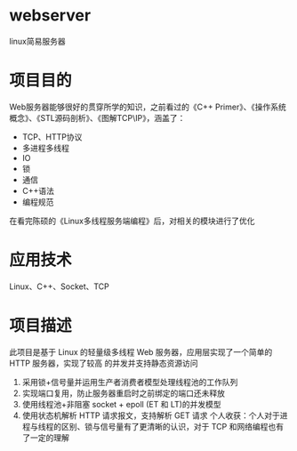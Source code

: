 # webserver
linux简易服务器

# 项目目的

Web服务器能够很好的贯穿所学的知识，之前看过的《C++ Primer》、《操作系统概念》、《STL源码剖析》、《图解TCP\IP》，涵盖了：

* TCP、HTTP协议
* 多进程多线程
* IO
* 锁
* 通信
* C++语法
* 编程规范

在看完陈硕的《Linux多线程服务端编程》后，对相关的模块进行了优化

# 应用技术
Linux、C++、Socket、TCP 
# 项目描述
此项目是基于 Linux 的轻量级多线程 Web 服务器，应用层实现了一个简单的 HTTP 服务器，实现了较高 的并发并支持静态资源访问 

1. 采用锁+信号量并运用生产者消费者模型处理线程池的工作队列 
2. 实现端口复用，防止服务器重启时之前绑定的端口还未释放 
3. 使用线程池+非阻塞 socket + epoll (ET 和 LT)的并发模型 
4. 使用状态机解析 HTTP 请求报文，支持解析 GET 请求 个人收获：个人对于进程与线程的区别、锁与信号量有了更清晰的认识，对于 TCP 和网络编程也有了一定的理解
